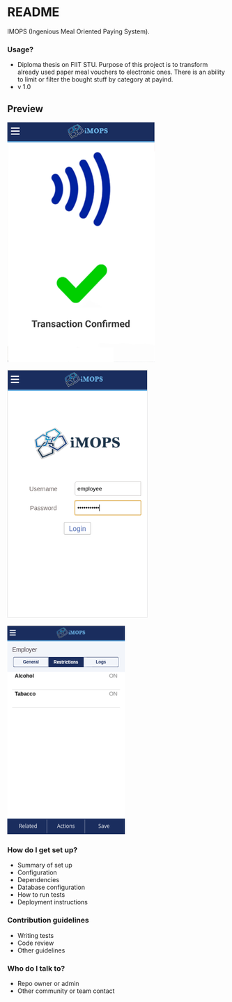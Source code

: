 # README #

IMOPS (Ingenious Meal Oriented Paying System).

### Usage? ###

* Diploma thesis on FIIT STU. Purpose of this project is to transform already used paper meal vouchers to electronic ones. There is an ability to limit or filter the bought stuff by category at payind.
* v 1.0

## Preview

![Image of preview1](preview1.png)

![Image of preview2](preview2.png)

![Image of preview2](preview3.png)

### How do I get set up? ###

* Summary of set up
* Configuration
* Dependencies
* Database configuration
* How to run tests
* Deployment instructions

### Contribution guidelines ###

* Writing tests
* Code review
* Other guidelines

### Who do I talk to? ###

* Repo owner or admin
* Other community or team contact
